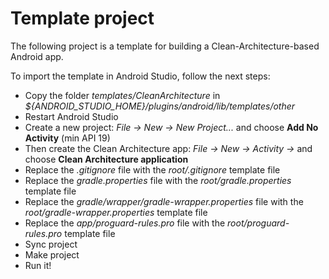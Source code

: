 # Template project #

The following project is a template for building a Clean-Architecture-based Android app.

To import the template in Android Studio, follow the next steps:

* Copy the folder _templates/CleanArchitecture_ in _${ANDROID_STUDIO_HOME}/plugins/android/lib/templates/other_
* Restart Android Studio
* Create a new project: _File -> New -> New Project..._ and choose **Add No Activity** (min API 19)
* Then create the Clean Architecture app: _File -> New -> Activity ->_ and choose **Clean Architecture application**
* Replace the _.gitignore_ file with the _root/.gitignore_ template file
* Replace the _gradle.properties_ file with the _root/gradle.properties_ template file
* Replace the _gradle/wrapper/gradle-wrapper.properties_ file with the _root/gradle-wrapper.properties_ template file
* Replace the _app/proguard-rules.pro_ file with the _root/proguard-rules.pro_ template file
* Sync project
* Make project
* Run it!
